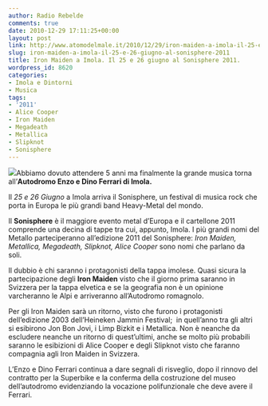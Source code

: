 ```yaml
---
author: Radio Rebelde
comments: true
date: 2010-12-29 17:11:25+00:00
layout: post
link: http://www.atomodelmale.it/2010/12/29/iron-maiden-a-imola-il-25-e-26-giugno-al-sonisphere-2011/
slug: iron-maiden-a-imola-il-25-e-26-giugno-al-sonisphere-2011
title: Iron Maiden a Imola. Il 25 e 26 giugno al Sonisphere 2011.
wordpress_id: 8620
categories:
- Imola e Dintorni
- Musica
tags:
- '2011'
- Alice Cooper
- Iron Maiden
- Megadeath
- Metallica
- Slipknot
- Sonisphere
---
```


[![](http://www.atomodelmale.it/wp-content/uploads/2010/12/sonis-300x122.jpg)](http://www.atomodelmale.it/wp-content/uploads/2010/12/sonis.jpg)Abbiamo dovuto attendere 5 anni ma finalmente la grande musica torna all’**Autodromo Enzo e Dino Ferrari di Imola.**

Il _25 e 26 Giugno_ a Imola arriva il Sonisphere, un festival di musica rock che porta in Europa le più grandi band Heavy-Metal del mondo.

Il **Sonisphere** è il maggiore evento metal d’Europa e il cartellone 2011 comprende una decina di tappe tra cui, appunto, Imola. I più grandi nomi del Metallo parteciperanno all’edizione 2011 del Sonisphere: _Iron Maiden, Metallica, Megadeath, Slipknot, Alice Cooper_ sono nomi che parlano da soli.

Il dubbio è chi saranno i protagonisti della tappa imolese. Quasi sicura la partecipazione degli **Iron Maiden** visto che il giorno prima saranno in Svizzera per la tappa elvetica e se la geografia non è un opinione varcheranno le Alpi e arriveranno all’Autodromo romagnolo.<!-- more -->



Per gli Iron Maiden sarà un ritorno, visto che furono i protagonisti dell’edizione 2003 dell’Heineken Jammin Festival;  in quell’anno tra gli altri si esibirono Jon Bon Jovi, i Limp Bizkit e i Metallica. Non è neanche da escludere neanche un ritorno di quest’ultimi, anche se molto più probabili saranno le esibizioni di Alice Cooper e degli Slipknot visto che faranno compagnia agli Iron Maiden in Svizzera.

L’Enzo e Dino Ferrari continua a dare segnali di risveglio, dopo il rinnovo del contratto per la Superbike e la conferma della costruzione del museo dell’autodromo evidenziando la vocazione polifunzionale che deve avere il Ferrari.
